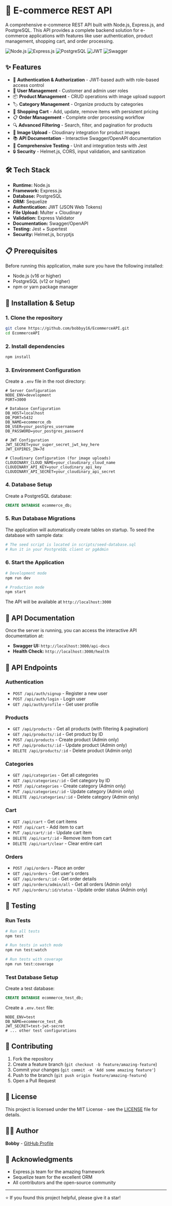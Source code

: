 # 🛒 E-commerce REST API

A comprehensive e-commerce REST API built with Node.js, Express.js, and PostgreSQL. This API provides a complete backend solution for e-commerce applications with features like user authentication, product management, shopping cart, and order processing.

![Node.js](https://img.shields.io/badge/Node.js-43853D?style=for-the-badge&logo=node.js&logoColor=white)
![Express.js](https://img.shields.io/badge/Express.js-404D59?style=for-the-badge)
![PostgreSQL](https://img.shields.io/badge/PostgreSQL-316192?style=for-the-badge&logo=postgresql&logoColor=white)
![JWT](https://img.shields.io/badge/JWT-black?style=for-the-badge&logo=JSON%20web%20tokens)
![Swagger](https://img.shields.io/badge/-Swagger-%23Clojure?style=for-the-badge&logo=swagger&logoColor=white)

## ✨ Features

- 🔐 **Authentication & Authorization** - JWT-based auth with role-based access control
- 👥 **User Management** - Customer and admin user roles
- 📦 **Product Management** - CRUD operations with image upload support
- 🏷️ **Category Management** - Organize products by categories
- 🛒 **Shopping Cart** - Add, update, remove items with persistent pricing
- 📋 **Order Management** - Complete order processing workflow
- 🔍 **Advanced Filtering** - Search, filter, and pagination for products
- 📸 **Image Upload** - Cloudinary integration for product images
- 📚 **API Documentation** - Interactive Swagger/OpenAPI documentation
- 🧪 **Comprehensive Testing** - Unit and integration tests with Jest
- 🔒 **Security** - Helmet.js, CORS, input validation, and sanitization

## 🛠️ Tech Stack

- **Runtime:** Node.js
- **Framework:** Express.js
- **Database:** PostgreSQL
- **ORM:** Sequelize
- **Authentication:** JWT (JSON Web Tokens)
- **File Upload:** Multer + Cloudinary
- **Validation:** Express Validator
- **Documentation:** Swagger/OpenAPI
- **Testing:** Jest + Supertest
- **Security:** Helmet.js, bcryptjs

## 📋 Prerequisites

Before running this application, make sure you have the following installed:

- Node.js (v16 or higher)
- PostgreSQL (v12 or higher)
- npm or yarn package manager

## 🚀 Installation & Setup

### 1. Clone the repository

```bash
git clone https://github.com/bobbyy16/EcommerceAPI.git
cd EcommerceAPI
```

### 2. Install dependencies

```bash
npm install
```

### 3. Environment Configuration

Create a `.env` file in the root directory:

```env
# Server Configuration
NODE_ENV=development
PORT=3000

# Database Configuration
DB_HOST=localhost
DB_PORT=5432
DB_NAME=ecommerce_db
DB_USER=your_postgres_username
DB_PASSWORD=your_postgres_password

# JWT Configuration
JWT_SECRET=your_super_secret_jwt_key_here
JWT_EXPIRES_IN=7d

# Cloudinary Configuration (for image uploads)
CLOUDINARY_CLOUD_NAME=your_cloudinary_cloud_name
CLOUDINARY_API_KEY=your_cloudinary_api_key
CLOUDINARY_API_SECRET=your_cloudinary_api_secret
```

### 4. Database Setup

Create a PostgreSQL database:

```sql
CREATE DATABASE ecommerce_db;
```

### 5. Run Database Migrations

The application will automatically create tables on startup. To seed the database with sample data:

```bash
# The seed script is located in scripts/seed-database.sql
# Run it in your PostgreSQL client or pgAdmin
```

### 6. Start the Application

```bash
# Development mode
npm run dev

# Production mode
npm start
```

The API will be available at `http://localhost:3000`

## 📖 API Documentation

Once the server is running, you can access the interactive API documentation at:

- **Swagger UI:** `http://localhost:3000/api-docs`
- **Health Check:** `http://localhost:3000/health`

## 🔗 API Endpoints

### Authentication

- `POST /api/auth/signup` - Register a new user
- `POST /api/auth/login` - Login user
- `GET /api/auth/profile` - Get user profile

### Products

- `GET /api/products` - Get all products (with filtering & pagination)
- `GET /api/products/:id` - Get product by ID
- `POST /api/products` - Create product (Admin only)
- `PUT /api/products/:id` - Update product (Admin only)
- `DELETE /api/products/:id` - Delete product (Admin only)

### Categories

- `GET /api/categories` - Get all categories
- `GET /api/categories/:id` - Get category by ID
- `POST /api/categories` - Create category (Admin only)
- `PUT /api/categories/:id` - Update category (Admin only)
- `DELETE /api/categories/:id` - Delete category (Admin only)

### Cart

- `GET /api/cart` - Get cart items
- `POST /api/cart` - Add item to cart
- `PUT /api/cart/:id` - Update cart item
- `DELETE /api/cart/:id` - Remove item from cart
- `DELETE /api/cart/clear` - Clear entire cart

### Orders

- `POST /api/orders` - Place an order
- `GET /api/orders` - Get user's orders
- `GET /api/orders/:id` - Get order details
- `GET /api/orders/admin/all` - Get all orders (Admin only)
- `PUT /api/orders/:id/status` - Update order status (Admin only)

## 🧪 Testing

### Run Tests

```bash
# Run all tests
npm test

# Run tests in watch mode
npm run test:watch

# Run tests with coverage
npm run test:coverage
```

### Test Database Setup

Create a test database:

```sql
CREATE DATABASE ecommerce_test_db;
```

Create a `.env.test` file:

```env
NODE_ENV=test
DB_NAME=ecommerce_test_db
JWT_SECRET=test-jwt-secret
# ... other test configurations
```

## 🤝 Contributing

1. Fork the repository
2. Create a feature branch (`git checkout -b feature/amazing-feature`)
3. Commit your changes (`git commit -m 'Add some amazing feature'`)
4. Push to the branch (`git push origin feature/amazing-feature`)
5. Open a Pull Request

## 📄 License

This project is licensed under the MIT License - see the [LICENSE](LICENSE) file for details.

## 👨‍💻 Author

**Bobby** - [GitHub Profile](https://github.com/bobbyy16)

## 🙏 Acknowledgments

- Express.js team for the amazing framework
- Sequelize team for the excellent ORM
- All contributors and the open-source community

---

⭐ If you found this project helpful, please give it a star!
